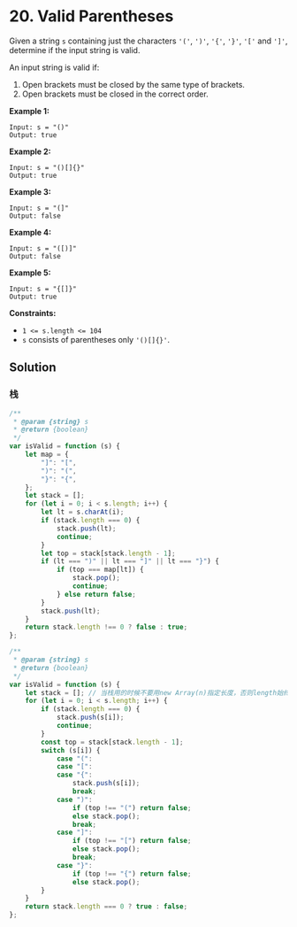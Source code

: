 # 20. Valid Parentheses

Given a string `s` containing just the characters `'('`, `')'`, `'{'`, `'}'`, `'['` and `']'`, determine if the input string is valid.

An input string is valid if:

1. Open brackets must be closed by the same type of brackets.
2. Open brackets must be closed in the correct order.

**Example 1:**

```
Input: s = "()"
Output: true
```

**Example 2:**

```
Input: s = "()[]{}"
Output: true
```

**Example 3:**

```
Input: s = "(]"
Output: false
```

**Example 4:**

```
Input: s = "([)]"
Output: false
```

**Example 5:**

```
Input: s = "{[]}"
Output: true
```

**Constraints:**

-   `1 <= s.length <= 104`
-   `s` consists of parentheses only `'()[]{}'`.

## Solution

### 栈

```js
/**
 * @param {string} s
 * @return {boolean}
 */
var isValid = function (s) {
    let map = {
        "]": "[",
        ")": "(",
        "}": "{",
    };
    let stack = [];
    for (let i = 0; i < s.length; i++) {
        let lt = s.charAt(i);
        if (stack.length === 0) {
            stack.push(lt);
            continue;
        }
        let top = stack[stack.length - 1];
        if (lt === ")" || lt === "]" || lt === "}") {
            if (top === map[lt]) {
                stack.pop();
                continue;
            } else return false;
        }
        stack.push(lt);
    }
    return stack.length !== 0 ? false : true;
};
```

```js
/**
 * @param {string} s
 * @return {boolean}
 */
var isValid = function (s) {
    let stack = []; // 当栈用的时候不要用new Array(n)指定长度，否则length始终等于n
    for (let i = 0; i < s.length; i++) {
        if (stack.length === 0) {
            stack.push(s[i]);
            continue;
        }
        const top = stack[stack.length - 1];
        switch (s[i]) {
            case "(":
            case "[":
            case "{":
                stack.push(s[i]);
                break;
            case ")":
                if (top !== "(") return false;
                else stack.pop();
                break;
            case "]":
                if (top !== "[") return false;
                else stack.pop();
                break;
            case "}":
                if (top !== "{") return false;
                else stack.pop();
        }
    }
    return stack.length === 0 ? true : false;
};
```
